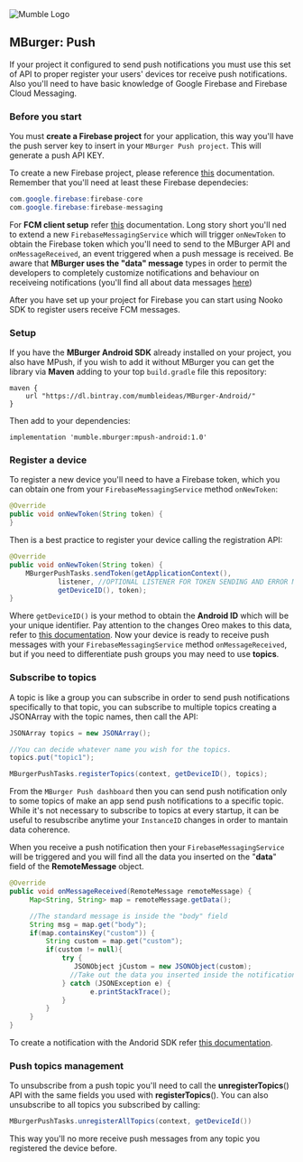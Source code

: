 <img src="https://mumbleideas.it/wp-content/uploads/2017/12/Mumble-anim-300.gif" alt="Mumble Logo" title="Mumble Logo">



## MBurger: Push

If your project it configured to send push notifications you must use this set of API to proper register your users' devices tor receive push notifications. Also you'll need to have basic knowledge of Google Firebase and Firebase Cloud Messaging.



### Before you start

You must **create a Firebase project** for your application, this way you'll have the push server key to insert in your `MBurger Push project`. This will generate a push API KEY.

To create a new Firebase project, please reference [this](https://firebase.google.com/docs/android/setup) documentation.
Remember that you'll need at least these Firebase dependecies:

```java
com.google.firebase:firebase-core
com.google.firebase:firebase-messaging
```

For **FCM client setup** refer [this](https://firebase.google.com/docs/cloud-messaging/android/client) documentation. Long story short you'll ned to extend a new `FirebaseMessagingService`  which will trigger `onNewToken` to obtain the Firebase token which you'll need to send to the MBurger API and `onMessageReceived`, an event triggered when a push message is received.
Be aware that **MBurger uses the "data" message** types in order to permit the developers to completely customize notifications and behaviour on receiveing notifications (you'll find all about data messages [here](https://firebase.google.com/docs/cloud-messaging/concept-options))

After you have set up your project for Firebase you can start using Nooko SDK to register users receive FCM messages.

### Setup

If you have the **MBurger Android SDK** already installed on your project, you also have MPush, if you wish to add it without MBurger you can get the library via **Maven** adding to your top `build.gradle` file this repository:

```
maven { 
	url "https://dl.bintray.com/mumbleideas/MBurger-Android/" 
}
```

Then add to your dependencies:

```
implementation 'mumble.mburger:mpush-android:1.0'
```



### Register a device

To register a new device you'll need to have a Firebase token, which you can obtain one from your `FirebaseMessagingService` method  `onNewToken`:

```java
@Override
public void onNewToken(String token) {
}
```

 Then is a best practice to register your device calling the registration API:

```java
@Override
public void onNewToken(String token) {
    MBurgerPushTasks.sendToken(getApplicationContext(), 
			listener, //OPTIONAL LISTENER FOR TOKEN SENDING AND ERROR MANAGING
            getDeviceID(), token);
}
```

Where `getDeviceID()` is your method to obtain the **Android ID**  which will be your unique identifier. Pay attention to the changes Oreo makes to this data, refer to [this documentation](https://developer.android.com/reference/android/provider/Settings.Secure#ANDROID_ID).
Now your device is ready to receive push messages with your `FirebaseMessagingService` method `onMessageReceived`, but if you need to differentiate push groups you may need to use **topics**.



### Subscribe to topics

A topic is like a group you can subscribe in order to send push notifications specifically to that topic, you can subscribe to multiple topics creating a JSONArray with the topic names, then call the API:

```java
JSONArray topics = new JSONArray();

//You can decide whatever name you wish for the topics.
topics.put("topic1");

MBurgerPushTasks.registerTopics(context, getDeviceID(), topics);
```

From the `MBurger Push dashboard` then you can send push notification only to some topics of make an app send push notifications to a specific topic. While it's not necessary to subscribe to topics at every startup, it can be useful to resubscribe anytime your `InstanceID` changes in order to mantain data coherence.

When you receive a push notification then your `FirebaseMessagingService` will be triggered and you will find all the data you inserted on the "**data**" field of the **RemoteMessage** object.

```java
@Override
public void onMessageReceived(RemoteMessage remoteMessage) {
     Map<String, String> map = remoteMessage.getData();

     //The standard message is inside the "body" field
     String msg = map.get("body");
     if(map.containsKey("custom")) {
         String custom = map.get("custom");
         if(custom != null){
             try {
                JSONObject jCustom = new JSONObject(custom);
			   //Take out the data you inserted inside the notification and create your notification with Android SDK.
             } catch (JSONException e) {
                    e.printStackTrace();
             }
         }
     }
}
```

To create a notification with the Andorid SDK refer [this documentation](https://developer.android.com/training/notify-user/build-notification).



### Push topics management

To unsubscribe from a push topic you'll need to call the **unregisterTopics**() API with the same fields you used with **registerTopics**(). You can also unsubscribe to all topics you subscribed by calling:

```java
MBurgerPushTasks.unregisterAllTopics(context, getDeviceId())
```

This way you'll no more receive push messages from any topic you registered the device before.

